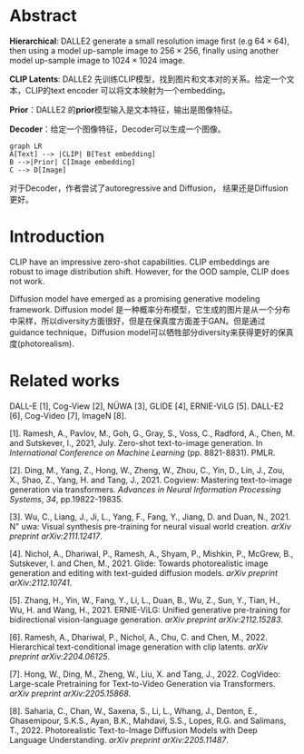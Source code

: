 # Abstract

**Hierarchical**: DALLE2 generate a small resolution image first (e.g $64\times 64$), then using a model up-sample image to $256\times 256$, finally using another model up-sample image to $1024\times 1024$ image.

**CLIP Latents**: DALLE2 先训练CLIP模型，找到图片和文本对的关系。给定一个文本，CLIP的text encoder 可以将文本映射为一个embedding。

**Prior**：DALLE2 的**prior**模型输入是文本特征，输出是图像特征。

**Decoder**：给定一个图像特征，Decoder可以生成一个图像。



```mermaid
graph LR
A[Text] --> |CLIP| B[Test embedding]
B -->|Prior| C[Image embedding]
C --> D[Image]
```



对于Decoder，作者尝试了autoregressive and Diffusion， 结果还是Diffusion更好。



# Introduction

CLIP have an impressive zero-shot capabilities. CLIP embeddings are robust to image distribution shift. However, for the OOD sample, CLIP does not work.

Diffusion model have emerged as a promising generative modeling framework. Diffusion model 是一种概率分布模型，它生成的图片是从一个分布中采样，所以diversity方面很好，但是在保真度方面差于GAN。但是通过guidance technique，Diffusion model可以牺牲部分diversity来获得更好的保真度(photorealism).



















# Related works

DALL-E [1], Cog-View [2], NÜWA [3], GLIDE [4], ERNIE-ViLG [5]. DALL-E2 [6], Cog-Video [7], ImageN [8].



[1]. Ramesh, A., Pavlov, M., Goh, G., Gray, S., Voss, C., Radford, A., Chen, M. and Sutskever, I., 2021, July. Zero-shot text-to-image generation. In *International Conference on Machine Learning* (pp. 8821-8831). PMLR.

[2]. Ding, M., Yang, Z., Hong, W., Zheng, W., Zhou, C., Yin, D., Lin, J., Zou, X., Shao, Z., Yang, H. and Tang, J., 2021. Cogview: Mastering text-to-image generation via transformers. *Advances in Neural Information Processing Systems*, *34*, pp.19822-19835.

[3]. Wu, C., Liang, J., Ji, L., Yang, F., Fang, Y., Jiang, D. and Duan, N., 2021. N\" uwa: Visual synthesis pre-training for neural visual world creation. *arXiv preprint arXiv:2111.12417*.

[4]. Nichol, A., Dhariwal, P., Ramesh, A., Shyam, P., Mishkin, P., McGrew, B., Sutskever, I. and Chen, M., 2021. Glide: Towards photorealistic image generation and editing with text-guided diffusion models. *arXiv preprint arXiv:2112.10741*.

[5]. Zhang, H., Yin, W., Fang, Y., Li, L., Duan, B., Wu, Z., Sun, Y., Tian, H., Wu, H. and Wang, H., 2021. ERNIE-ViLG: Unified generative pre-training for bidirectional vision-language generation. *arXiv preprint arXiv:2112.15283*.

[6]. Ramesh, A., Dhariwal, P., Nichol, A., Chu, C. and Chen, M., 2022. Hierarchical text-conditional image generation with clip latents. *arXiv preprint arXiv:2204.06125*.

[7]. Hong, W., Ding, M., Zheng, W., Liu, X. and Tang, J., 2022. CogVideo: Large-scale Pretraining for Text-to-Video Generation via Transformers. *arXiv preprint arXiv:2205.15868*.

[8]. Saharia, C., Chan, W., Saxena, S., Li, L., Whang, J., Denton, E., Ghasemipour, S.K.S., Ayan, B.K., Mahdavi, S.S., Lopes, R.G. and Salimans, T., 2022. Photorealistic Text-to-Image Diffusion Models with Deep Language Understanding. *arXiv preprint arXiv:2205.11487*.



